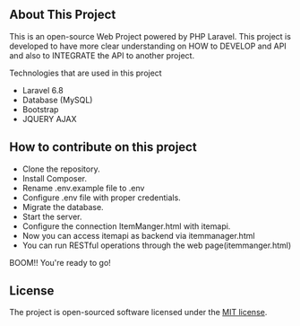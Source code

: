 ## About This Project

This is an open-source Web Project powered by PHP Laravel. This project is developed to have more clear understanding on HOW to DEVELOP and API and also to INTEGRATE the API to another project.

Technologies that are used in this project

- Laravel 6.8
- Database (MySQL)
- Bootstrap
- JQUERY AJAX

## How to contribute on this project

- Clone the repository.
- Install Composer.
- Rename .env.example file to .env
- Configure .env file with proper credentials.
- Migrate the database.
- Start the server.
- Configure the connection ItemManger.html with itemapi.
- Now you can access itemapi as backend via itemmanager.html
- You can run RESTful operations through the web page(itemmanger.html)

BOOM!! You're ready to go!

## License

The project is open-sourced software licensed under the [MIT license](https://opensource.org/licenses/MIT).
